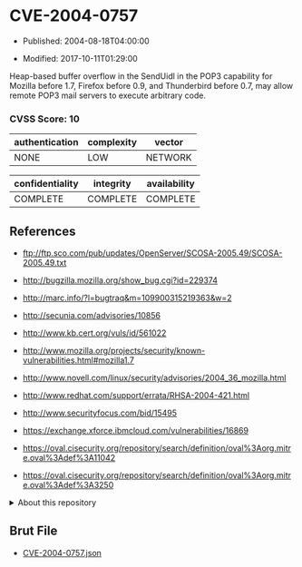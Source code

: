# CVE-2004-0757

- Published: 2004-08-18T04:00:00

- Modified: 2017-10-11T01:29:00

Heap-based buffer overflow in the SendUidl in the POP3 capability for Mozilla before 1.7, Firefox before 0.9, and Thunderbird before 0.7, may allow remote POP3 mail servers to execute arbitrary code.

### CVSS Score: **10**

| authentication | complexity | vector |
| --- | --- | --- |
| NONE | LOW | NETWORK |

| confidentiality | integrity | availability |
| --- | --- | --- |
| COMPLETE | COMPLETE | COMPLETE |

## References

* ftp://ftp.sco.com/pub/updates/OpenServer/SCOSA-2005.49/SCOSA-2005.49.txt

* http://bugzilla.mozilla.org/show_bug.cgi?id=229374

* http://marc.info/?l=bugtraq&m=109900315219363&w=2

* http://secunia.com/advisories/10856

* http://www.kb.cert.org/vuls/id/561022

* http://www.mozilla.org/projects/security/known-vulnerabilities.html#mozilla1.7

* http://www.novell.com/linux/security/advisories/2004_36_mozilla.html

* http://www.redhat.com/support/errata/RHSA-2004-421.html

* http://www.securityfocus.com/bid/15495

* https://exchange.xforce.ibmcloud.com/vulnerabilities/16869

* https://oval.cisecurity.org/repository/search/definition/oval%3Aorg.mitre.oval%3Adef%3A11042

* https://oval.cisecurity.org/repository/search/definition/oval%3Aorg.mitre.oval%3Adef%3A3250

<details>
<summary>About this repository</summary> 

  This repository is part of the project [Live Hack CVE](https://github.com/Live-Hack-CVE). Main website can be found [www.live-hack.org](https://www.live-hack.org) 
  
  Made by [Sn0wAlice](https://github.com/Sn0wAlice) for the people that care about security and need to have a feed of the latest CVEs. Hope you enjoy it, don't forget to star the repo and follow me on [Twitter](https://twitter.com/Sn0wAlice) and [Github](https://github.com/Sn0wAlice). And that is my [personnal website](https://www.alice-snow.me/)

  - [Home Page](https://github.com/Live-Hack-CVE)
  - [Framework](https://github.com/Live-Hack-CVE/cve-framework)
  - [CVE database](https://github.com/Live-Hack-CVE/full_database)
  - [Changelog](https://github.com/Live-Hack-CVE/Changelog)
</details>

## Brut File

* [CVE-2004-0757.json](https://raw.githubusercontent.com/Live-Hack-CVE/full_database/main/cves/2004/CVE-2004-0757.json)

